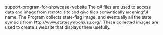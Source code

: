support-program-for-showcase-website
The c# files are used to access data and image from remote site and give files semantically meaningful name. The Program collects state-flag image, and eventually all the state symbols from http://www.statesymbolsusa.org/. 
These collected images are used to create a website that displays them usefully.
